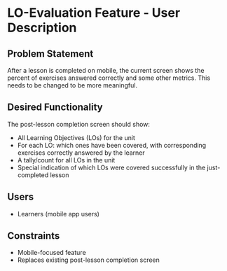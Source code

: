 # LO-Evaluation Feature - User Description

## Problem Statement
After a lesson is completed on mobile, the current screen shows the percent of exercises answered correctly and some other metrics. This needs to be changed to be more meaningful.

## Desired Functionality
The post-lesson completion screen should show:
- All Learning Objectives (LOs) for the unit
- For each LO: which ones have been covered, with corresponding exercises correctly answered by the learner
- A tally/count for all LOs in the unit
- Special indication of which LOs were covered successfully in the just-completed lesson

## Users
- Learners (mobile app users)

## Constraints
- Mobile-focused feature
- Replaces existing post-lesson completion screen
